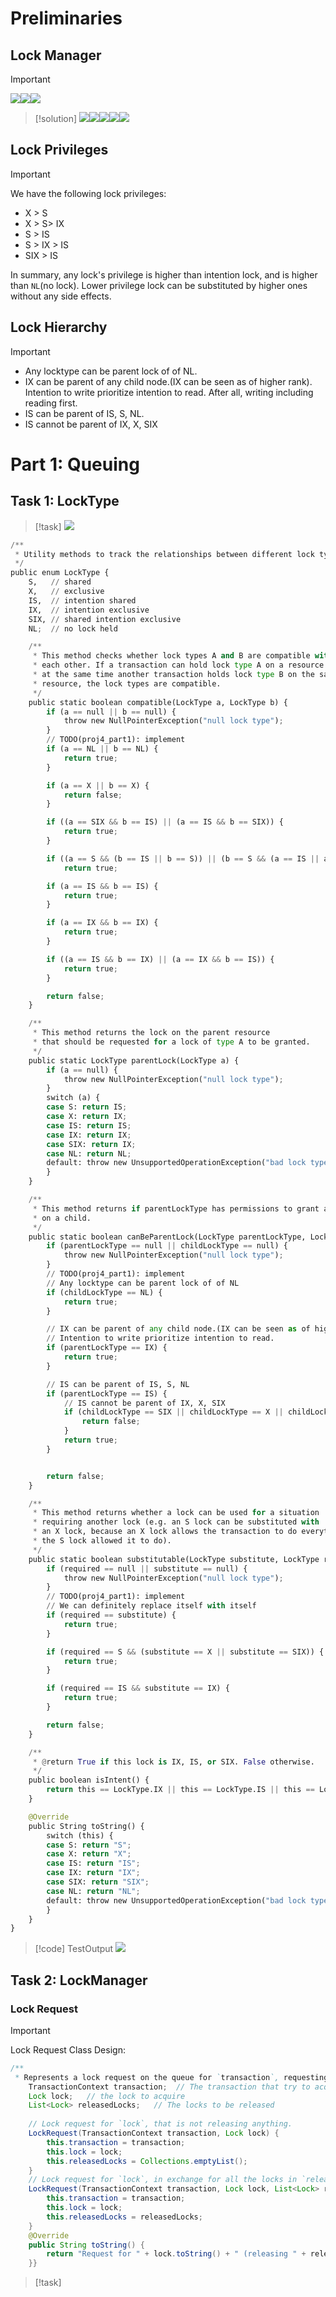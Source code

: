 # Preliminaries
## Lock Manager
> [!important]
> ![](Project4_Concurrency.assets/image-20240402090325507.png)![](Project4_Concurrency.assets/image-20240402090332517.png)![](Project4_Concurrency.assets/image-20240402091106151.png)

> [!solution]
> ![](Project4_Concurrency.assets/image-20240402091115989.png)![](Project4_Concurrency.assets/image-20240402091123338.png)![](Project4_Concurrency.assets/image-20240402091128581.png)![](Project4_Concurrency.assets/image-20240402091135284.png)![](Project4_Concurrency.assets/image-20240402091143161.png)






## Lock Privileges
> [!important]
> We have the following lock privileges:
> - X > S
> - X > S> IX
> - S > IS
> - S > IX > IS
> - SIX > IS
> 
> In summary, any lock's privilege is higher than intention lock, and is higher than `NL`(no lock). Lower privilege lock can be substituted by higher ones without any side effects.




## Lock Hierarchy
> [!important]
> - Any locktype can be parent lock of of NL.
> - IX can be parent of any child node.(IX can be seen as of higher rank). Intention to write prioritize intention to read. After all, writing including reading first.
> - IS can be parent of IS, S, NL.
> - IS cannot be parent of IX, X, SIX



# Part 1: Queuing
## Task 1: LockType
> [!task]
> ![](Project4_Concurrency.assets/image-20240414224935073.png)
```python
/**
 * Utility methods to track the relationships between different lock types.
 */
public enum LockType {
    S,   // shared
    X,   // exclusive
    IS,  // intention shared
    IX,  // intention exclusive
    SIX, // shared intention exclusive
    NL;  // no lock held

    /**
     * This method checks whether lock types A and B are compatible with
     * each other. If a transaction can hold lock type A on a resource
     * at the same time another transaction holds lock type B on the same
     * resource, the lock types are compatible.
     */
    public static boolean compatible(LockType a, LockType b) {
        if (a == null || b == null) {
            throw new NullPointerException("null lock type");
        }
        // TODO(proj4_part1): implement
        if (a == NL || b == NL) {
            return true;
        }

        if (a == X || b == X) {
            return false;
        }

        if ((a == SIX && b == IS) || (a == IS && b == SIX)) {
            return true;
        }

        if ((a == S && (b == IS || b == S)) || (b == S && (a == IS || a == S)))
            return true;

        if (a == IS && b == IS) {
            return true;
        }

        if (a == IX && b == IX) {
            return true;
        }

        if ((a == IS && b == IX) || (a == IX && b == IS)) {
            return true;
        }

        return false;
    }

    /**
     * This method returns the lock on the parent resource
     * that should be requested for a lock of type A to be granted.
     */
    public static LockType parentLock(LockType a) {
        if (a == null) {
            throw new NullPointerException("null lock type");
        }
        switch (a) {
        case S: return IS;
        case X: return IX;
        case IS: return IS;
        case IX: return IX;
        case SIX: return IX;
        case NL: return NL;
        default: throw new UnsupportedOperationException("bad lock type");
        }
    }

    /**
     * This method returns if parentLockType has permissions to grant a childLockType
     * on a child.
     */
    public static boolean canBeParentLock(LockType parentLockType, LockType childLockType) {
        if (parentLockType == null || childLockType == null) {
            throw new NullPointerException("null lock type");
        }
        // TODO(proj4_part1): implement
        // Any locktype can be parent lock of of NL
        if (childLockType == NL) {
            return true;
        }

        // IX can be parent of any child node.(IX can be seen as of higher rank)
        // Intention to write prioritize intention to read.
        if (parentLockType == IX) {
            return true;
        }

        // IS can be parent of IS, S, NL
        if (parentLockType == IS) {
            // IS cannot be parent of IX, X, SIX
            if (childLockType == SIX || childLockType == X || childLockType == IX) {
                return false;
            }
            return true;
        }


        return false;
    }

    /**
     * This method returns whether a lock can be used for a situation
     * requiring another lock (e.g. an S lock can be substituted with
     * an X lock, because an X lock allows the transaction to do everything
     * the S lock allowed it to do).
     */
    public static boolean substitutable(LockType substitute, LockType required) {
        if (required == null || substitute == null) {
            throw new NullPointerException("null lock type");
        }
        // TODO(proj4_part1): implement
        // We can definitely replace itself with itself
        if (required == substitute) {
            return true;
        }

        if (required == S && (substitute == X || substitute == SIX)) {
            return true;
        }

        if (required == IS && substitute == IX) {
            return true;
        }

        return false;
    }

    /**
     * @return True if this lock is IX, IS, or SIX. False otherwise.
     */
    public boolean isIntent() {
        return this == LockType.IX || this == LockType.IS || this == LockType.SIX;
    }

    @Override
    public String toString() {
        switch (this) {
        case S: return "S";
        case X: return "X";
        case IS: return "IS";
        case IX: return "IX";
        case SIX: return "SIX";
        case NL: return "NL";
        default: throw new UnsupportedOperationException("bad lock type");
        }
    }
}
```
> [!code] TestOutput
> ![](Project4_Concurrency.assets/image-20240414225144825.png)

   


## Task 2: LockManager
### Lock Request
> [!important]
> Lock Request Class Design:
```java
/**  
 * Represents a lock request on the queue for `transaction`, requesting `lock` * and releasing everything in `releasedLocks`. `lock` should be granted and * everything in `releasedLocks` should be released *before* the transaction is * unblocked. */class LockRequest {  
    TransactionContext transaction;  // The transaction that try to acquire a lock
    Lock lock;   // the lock to acquire
    List<Lock> releasedLocks;   // The locks to be released
  
    // Lock request for `lock`, that is not releasing anything.  
    LockRequest(TransactionContext transaction, Lock lock) {  
        this.transaction = transaction;  
        this.lock = lock;  
        this.releasedLocks = Collections.emptyList();  
    }  
    // Lock request for `lock`, in exchange for all the locks in `releasedLocks`.  
    LockRequest(TransactionContext transaction, Lock lock, List<Lock> releasedLocks) {  
        this.transaction = transaction;  
        this.lock = lock;  
        this.releasedLocks = releasedLocks;  
    }  
    @Override  
    public String toString() {  
        return "Request for " + lock.toString() + " (releasing " + releasedLocks.toString() + ")";  
    }}
```





> [!task]








